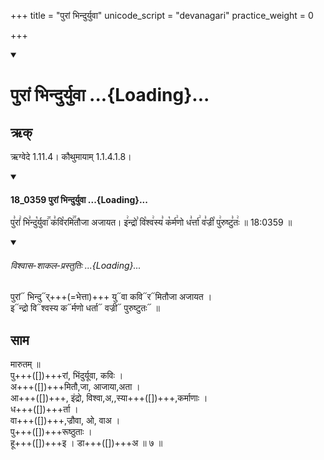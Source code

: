 +++
title = "पुरां भिन्दुर्युवा"
unicode_script = "devanagari"
practice_weight = 0

+++
<div class="js_include" includetitle="false" newlevelforh1="1" unfilled url="/vedAH_sAma/paravastu-sAma/devaH/indraH/purAm-bhindur-yuvA/">
<details open><summary><h1>पुरां भिन्दुर्युवा ...{Loading}...</h1></summary>

## ऋक्

ऋग्वेदे 1.11.4। कौथुमायाम् 1.1.4.1.8।

<div class="js_include" includetitle="false" newlevelforh1="3" unfilled="" url="/vedAH_sAma/kauthumam/saMhitA/vishvAsa-prastutiH/1_pUrvArchikaH/4/2/18_0359_purAM_bhinduryuvA.md">
<details open><summary><h4>18_0359 पुरां भिन्दुर्युवा ...{Loading}...</h4></summary>

पु꣣रां꣢ भि꣣न्दु꣡र्युवा꣢꣯ क꣣वि꣡रमि꣢꣯तौजा अजायत। इ꣢न्द्रो꣣ वि꣡श्व꣢स्य꣣ क꣡र्म꣢णो ध꣣र्त्ता꣢ व꣣ज्री꣡ पु꣢रुष्टु꣣तः꣢ ॥ 18:0359 ॥

<div class="js_include" newlevelforh1="2" title="विश्वास-शाकल-प्रस्तुतिः" unfilled="" url="/vedAH_Rk/shAkalam/saMhitA/vishvAsa-prastutiH/01/011/04_purAM_bhinduryuvA.md">
<details open><summary><h6>विश्वास-शाकल-प्रस्तुतिः ...{Loading}...</h6></summary>

पुरां᳓ भिन्दु᳓र्+++(=भेत्ता)+++ यु᳓वा कवि᳓र᳓मितौजा अजायत ।  
इ᳓न्द्रो वि᳓श्वस्य क᳓र्मणो धर्ता᳓ वज्री᳓ पुरुष्टुतः᳓ ॥  

</details>
</div>
</details>
</div>  

## साम

<div caption="गोपालार्यः 2015  " class="audioEmbed" src="https://archive
.org/download/jaiminIya-sAma-gAna-paravastu-tradition-gopAla-2015/purAm-bhindur-yuvA.mp3"></div>

मारुतम् ॥  
पु+++([])+++रां, भिंदुर्यूवा, कविः ।  
अ+++([])+++मितौ,जा, आजाया,अता ।  
आ+++([])+++, इंद्रो, विश्वा,अ,,स्या+++([])+++,कर्माणाः  ।  
ध+++([])+++र्ता ।  
वा+++([])+++,ज्रौवा, ओ, वाअ ।  
पु+++([])+++रूष्ठुताः ।  
हू+++([])+++इ ।  डा+++([])+++अ ॥ ७ ॥
</details>
</div>